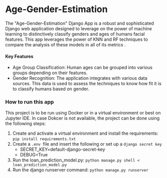 # Age-Gender-Estimation

<p> The "Age-Gender-Estimation" Django App is a robust and sophisticated Django web application designed to leverage on the power of machine learning to distinctively classify genders and ages of humans facial features. This app leverages the power of KNN and RF techniques to compare the analysis of these models in all of its metrics .</p>

<h4> Key Features </h4>
<ul>
	<li>Age Group Classification: Human ages can be grouped into various groups depending on their features.</li>
	<li>Gender Recognition: The application integrates with various data sources. This data is used to assess the techniques to know how fit it is to classify humans based on gender.</li>
</ul>

<h3>How to run this app</h3>
This project is to be run using Docker or in a virtual environment or best on Jupyter IDE. In case Dokcer is not available, the project can be done using the following steps:

<ol>
	<li>Create and activate a virtual environment and install the requirements:
		<code>pip install requirements.txt</code>
	</li>
	<li>Create a <code>.env </code>file and insert the following or set up a <code>django secret key</code>
		<ul>
			<li>SECRET_KEY=default-django-secret-key</li>
			<li>DEBUG=True</li>
		</ul>
	</li>
	<li>Run the loan_prediction_model.py:
		<code>python manage.py shell < loan_prediction_model.py</code>
	</li>
	<li>Run the django runserver command:
		<code>python manage.py runserver</code>
	</li>
</0l>
